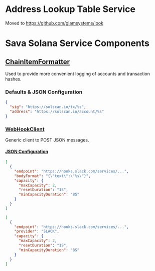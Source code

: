 # Address Lookup Table Service

Moved to https://github.com/glamsystems/look

# Sava Solana Service Components

## [ChainItemFormatter](https://github.com/sava-software/services/blob/main/solana/src/main/java/software/sava/services/solana/config/ChainItemFormatter.java)

Used to provide more convenient logging of accounts and transaction hashes.

### Defaults & JSON Configuration

```json
{
  "sig": "https://solscan.io/tx/%s",
  "address": "https://solscan.io/account/%s"
}
```

### [WebHookClient](https://github.com/sava-software/services/blob/main/solana/src/main/java/software/sava/services/net/http/WebHookClient.java)

Generic client to POST JSON messages.

#### [JSON Configuration](https://github.com/sava-software/services/blob/main/solana/src/main/java/software/sava/services/net/http/WebHookConfig.java)

```json
[
  {
    "endpoint": "https://hooks.slack.com/services/...",
    "bodyFormat": "{\"text\":\"%s\"}",
    "capacity": {
      "maxCapacity": 2,
      "resetDuration": "1S",
      "minCapacityDuration": "8S"
    }
  }
]
```

```json
[
  {
    "endpoint": "https://hooks.slack.com/services/...",
    "provider": "SLACK",
    "capacity": {
      "maxCapacity": 2,
      "resetDuration": "1S",
      "minCapacityDuration": "8S"
    }
  }
]
```
